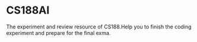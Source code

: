 # CS188AI
The experiment and review resource of CS188.Help you to finish the coding experiment and prepare for the final exma.
